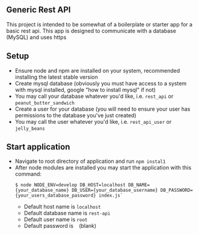 
## Generic Rest API

This project is intended to be somewhat of a boilerplate or starter app for a basic rest api. This app is designed to communicate with a database (MySQL) and uses https

## Setup

* Ensure node and npm are installed on your system, recommended installing the latest stable version
* Create mysql database (obviously you must have access to a system with mysql installed, google "how to install mysql" if not)
 * You may call your database whatever you'd like, i.e. `rest_api` or `peanut_butter_sandwich`
* Create a user for your database (you will need to ensure your user has permissions to the database you've just created)
 * You may call the user whatever you'd like, i.e. `rest_api_user` or `jelly_beans`

## Start application

* Navigate to root directory of application and run `npm instal1`
* After node modules are installed you may start the application with this command: 
	```
	$ node NODE_ENV=develop DB_HOST=localhost DB_NAME={your_database_name} DB_USER={your_database_username} DB_PASSWORD={your_users_database_password} index.js`
	```
	* Default host name is `localhost`
	* Default database name is `rest-api`
	* Default user name is `root`
	* Default password is ` ` (blank)




